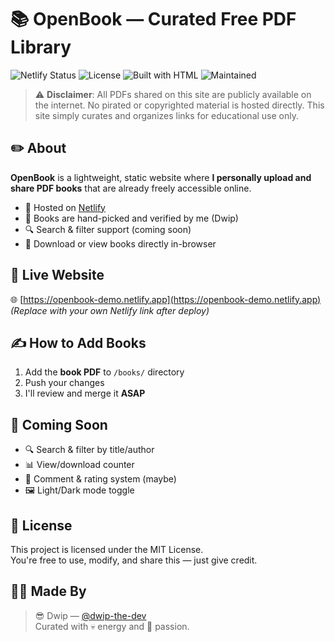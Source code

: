 # 📚 OpenBook — Curated Free PDF Library

![Netlify Status](https://img.shields.io/netlify/YOUR-NETLIFY-SITE-ID?style=for-the-badge&color=green)
![License](https://img.shields.io/badge/License%3F-MIT-green?style=for-the-badge)
![Built with HTML](https://img.shields.io/badge/Built%20With-HTML%20%7C%20CSS%20%7C%20JS-blue?style=for-the-badge)
![Maintained](https://img.shields.io/badge/Maintained%3F-Yes-brightgreen?style=for-the-badge)

> ⚠️ **Disclaimer**: All PDFs shared on this site are publicly available on the internet. No pirated or copyrighted material is hosted directly. This site simply curates and organizes links for educational use only.

## ✏️ About

**OpenBook** is a lightweight, static website where **I personally upload and share PDF books** that are already freely accessible online.

- 🔗 Hosted on [Netlify](https://netlify.com)
- 🧠 Books are hand-picked and verified by me (Dwip)
- 🔍 Search & filter support (coming soon)
- 📄 Download or view books directly in-browser

## 🚀 Live Website

🌐 [https://openbook-demo.netlify.app](https://openbook-demo.netlify.app)  
*(Replace with your own Netlify link after deploy)*

## ✍️ How to Add Books

1. Add the **book PDF** to `/books/` directory
2. Push your changes
3. I'll review and merge it **ASAP**

## 🎯 Coming Soon

- 🔍 Search & filter by title/author
- 📊 View/download counter
- 💬 Comment & rating system (maybe)
- 🖼️ Light/Dark mode toggle

## 📜 License

This project is licensed under the MIT License.  
You're free to use, modify, and share this — just give credit.

## 🧑‍💻 Made By

> 😎 Dwip — [@dwip-the-dev](https://github.com/dwip-the-dev)  
> Curated with 💀 energy and 💖 passion.
